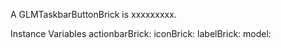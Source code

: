 A GLMTaskbarButtonBrick is xxxxxxxxx.Instance Variables	actionbarBrick:		<Object>	iconBrick:		<Object>	labelBrick:		<Object>	model:		<Object>	taskBarMorph:		<Object>	windowBrick:		<Object>actionbarBrick	- xxxxxiconBrick	- xxxxxlabelBrick	- xxxxxmodel	- xxxxxtaskBarMorph	- xxxxxwindowBrick	- xxxxx